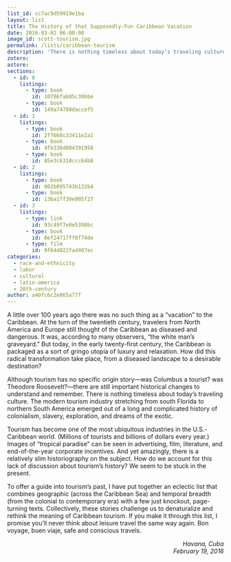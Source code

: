 ```yaml
---
list_id: cc7ac9d59919e1ba
layout: list
title: The History of that Supposedly-Fun Caribbean Vacation
date: 2016-03-02 06:00:00
image_id: scott-tourism.jpg
permalink: /lists/caribbean-tourism
description: 'There is nothing timeless about today’s traveling culture. The modern tourism industry stretching from south Florida to northern South America emerged out of a long and complicated history of colonialism, slavery, exploration, and dreams of the exotic. To offer a guide into tourism’s past, this eclectic list of stories challenges us to rethink the meaning of Caribbean tourism.'
zotero: 
astore: 
sections: 
  - id: 0
    listings:
      - type: book
        id: 10706fab85c39bbe
      - type: book
        id: 149a74798daccef5
  - id: 1
    listings:
      - type: book
        id: 2f7668c33411e2a1
      - type: book
        id: 4fb336d884391958
      - type: book
        id: 85e3c6310ccc64b8
  - id: 2
    listings:
      - type: book
        id: 002b095743b132b4
      - type: book
        id: 13ba1ff30e005f27
  - id: 3
    listings:
      - type: link
        id: 93c49f7e0e5398bc
      - type: book
        id: 0ef24717ff8f74de
      - type: film
        id: 9f64d022fad407ec
categories: 
  - race-and-ethnicity
  - labor
  - cultural
  - latin-america
  - 20th-century
author: a40fc6c2e065a77f
---
```

A little over 100 years ago there was no such thing as a “vacation” to the Caribbean. At the turn of the twentieth century, travelers from North America and Europe still thought of the Caribbean as diseased and dangerous. It was, according to many observers, “the white man’s graveyard.” But today, in the early twenty-first century, the Caribbean is packaged as a sort of gringo utopia of luxury and relaxation. How did this radical transformation take place, from a diseased landscape to a desirable destination?

Although tourism has no specific origin story—was Columbus a tourist? was Theodore Roosevelt?—there are still important historical changes to understand and remember. There is nothing timeless about today’s traveling culture. The modern tourism industry stretching from south Florida to northern South America emerged out of a long and complicated history of colonialism, slavery, exploration, and dreams of the exotic. 

Tourism has become one of the most ubiquitous industries in the U.S.-Caribbean world. (Millions of tourists and billions of dollars every year.) Images of “tropical paradise” can be seen in advertising, film, literature, and end-of-the-year corporate incentives. And yet amazingly, there is a relatively slim historiography on the subject. How do we account for this lack of discussion about tourism’s history? We seem to be stuck in the present. 

To offer a guide into tourism’s past, I have put together an eclectic list that combines geographic (across the Caribbean Sea) and temporal breadth (from the colonial to contemporary era) with a few just knockout, page-turning texts. Collectively, these stories challenge us to denaturalize and rethink the meaning of Caribbean tourism. If you make it through this list, I promise you’ll never think about leisure travel the same way again.
Bon voyage, buen viaje, safe and conscious travels.

<p style="text-align: right">
  <i>Havana, Cuba<br />
  February 19, 2016</i>
</p>